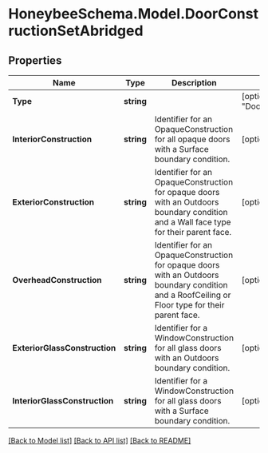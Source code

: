 
# HoneybeeSchema.Model.DoorConstructionSetAbridged

## Properties

Name | Type | Description | Notes
------------ | ------------- | ------------- | -------------
**Type** | **string** |  | [optional] [readonly] [default to "DoorConstructionSetAbridged"]
**InteriorConstruction** | **string** | Identifier for an OpaqueConstruction for all opaque doors with a Surface boundary condition. | [optional] 
**ExteriorConstruction** | **string** | Identifier for an OpaqueConstruction for opaque doors with an Outdoors boundary condition and a Wall face type for their parent face. | [optional] 
**OverheadConstruction** | **string** | Identifier for an OpaqueConstruction for opaque doors with an Outdoors boundary condition and a RoofCeiling or Floor type for their parent face. | [optional] 
**ExteriorGlassConstruction** | **string** | Identifier for a WindowConstruction for all glass doors with an Outdoors boundary condition. | [optional] 
**InteriorGlassConstruction** | **string** | Identifier for a WindowConstruction for all glass doors with a Surface boundary condition. | [optional] 

[[Back to Model list]](../README.md#documentation-for-models)
[[Back to API list]](../README.md#documentation-for-api-endpoints)
[[Back to README]](../README.md)

